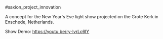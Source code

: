 #saxion_project_innovation

A concept for the New Year's Eve light show projected on the Grote Kerk in Enschede, Netherlands.

Show Demo: https://youtu.be/ry-lvrLc6IY
